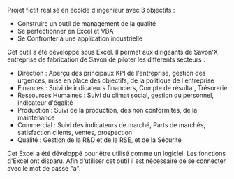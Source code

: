 Projet fictif réalisé en écolde d'ingénieur avec 3 objectifs :
- Construire un outil de management de la qualité
- Se perfectionner en Excel et VBA
- Se Confronter à une application industrielle

Cet outil a été développé sous Excel. Il permet aux dirigeants de Savon'X entreprise de fabrication de Savon de piloter les différents secteurs :

- Direction : Aperçu des principaux KPI de l'entreprise, gestion des urgences, mise en place des objectifs, de la politique de l'entreprise
- Finances : Suivi de indicateurs financiers, Compte de résultat, Trésorerie
- Ressources Humaines : Suivi du climat social, gestion du personnel, indicateur d'égalité
- Production : Suivi de la production, des non conformités, de la maintenance
- Commercial : Suivi des indicateurs de marché, Parts de marchés, satisfaction clients, ventes, prospection
- Qualité : Gestion de la R&D et de la RSE, et de la Sécurité

Cet Excel a été développé pour être utilisé comme un logiciel. Les fonctions d'Excel ont disparu. Afin d'utiliser cet outil il est nécessaire de se connecter avec le mot de passe "a".
